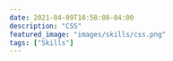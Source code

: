```yaml
---
date: 2021-04-09T10:58:08-04:00
description: "CSS"
featured_image: "images/skills/css.png"
tags: ["Skills"]
---
```


